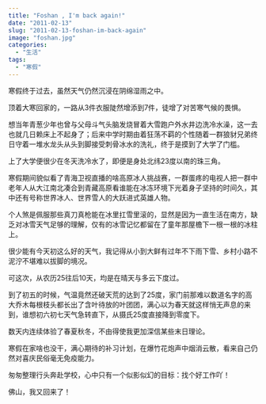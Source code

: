 ```yaml
---
title: "Foshan , I'm back again!"
date: "2011-02-13"
slug: "2011-02-13-foshan-im-back-again"
image: "foshan.jpg"
categories: 
  - "生活"
tags:
  - "寒假"
---
```


寒假终于过去，虽然天气仍然沉浸在阴绵湿雨之中。

顶着大寒回家的，一路从3件衣服陡然增添到7件，徒增了对苦寒气候的畏惧。

想当年青葱少年也曾与父母斗气头脑发烧冒着大雪跑户外水井边洗冷水澡，这一去也就几日赖床上不起身了；后来中学时期由着狂荡不羁的个性随着一群狼豺兄弟终日守着一堆水龙头从头到脚接受刺骨冰水的洗礼，终于是摸到了大学了门槛。

上了大学便很少在冬天洗冷水了，即便是身处北纬23度以南的珠三角。

寒假期间貌似看了青海卫视直播的啥高原冰人挑战赛，一群蛋疼的电视人把一群中老年人从大江南北凑合到青藏高原看谁能在冰冻环境下光着身子坚持的时间久，其中还有号称世界冰人、世界雪人的大跃进式英雄人物。

个人煞是佩服那些真刀真枪能在冰里扛雪里滚的，显然是因为一直生活在南方，缺乏对冰雪天气足够的理解，仅有的冰雪记忆都留在了童年那屋檐下一根一根的冰柱上。

很少能有今天初这么好的天气，我记得从小到大鲜有过年不下雨下雪、乡村小路不泥泞不堪难以拔脚的境况。

可这次，从农历25往后10天，均是在晴天与多云下度过。

到了初五的时候，气温竟然还破天荒的达到了25度，家门前那难以数道名字的高大乔木每根枝头都长出了含叶待放的叶团团，满心以为春天就这样悄无声息的来到，谁想初六初七天气急转直下，从摄氏25度直接降到零度下。

数天内连续体验了春夏秋冬，不由得使我更加深信某些末日理论。

寒假在家啥也没干，满心期待的补习计划，在爆竹花炮声中烟消云散，看来自己仍然对喜庆民俗毫无免疫能力。

匆匆整理行头奔赴学校，心中只有一个似影似幻的目标：找个好工作吖！

佛山，我又回来了！
